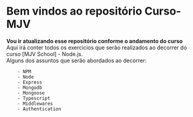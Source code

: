 # Bem vindos ao repositório Curso-MJV


<strong>Vou ir atualizando esse repositório conforme o andamento do curso</strong><br />
    Aqui irá conter todos os exercicios que serão realizados ao decorrer do curso [MJV School] - Node.js.<br />
    Alguns dos assuntos que serão abordados ao decorrer:
    
        - NPM
        - Node
        - Express       
        - Mongodb
        - Mongoose
        - Typescript
        - Middlewares
        - Authentication

   <br />
